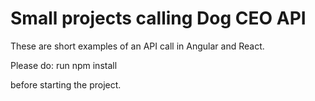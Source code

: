 # Small projects calling Dog CEO API

These are short examples of an API call in Angular and React.

Please do:
run npm install

before starting the project.
